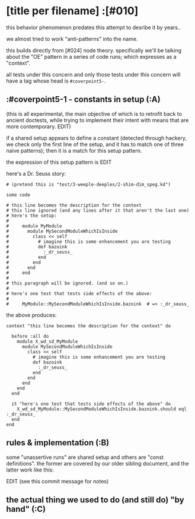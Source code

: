 # [title per filename] :[#010]

this behavior phenomenon predates this attempt to desribe it by years..

we almost tried to work "anti-patterns" into the name.

this builds directly from [#024] node theory. specifically we'll be
talking about the "OE" pattern in a series of code runs; which expresses
as a "context".

all tests under this concern and only those tests under this concern will
have a tag whose head is `#coverpoint5-`.




## :#coverpoint5-1 - constants in setup (:A)

(this is all experimental, the main objective of which is to retrofit back
to ancient doctests, while trying to implement their intent with means
that are more contemporary. EDIT)

if a shared setup appears to define a constant (detected through hackery,
we check only the first line of the setup, and it has to match one of
three naive patterns); then it is a match for this setup pattern.

the expression of this setup pattern is EDIT

here's a Dr. Seuss story:

    # (pretend this is "test/3-weeple-deeples/2-shim-dim_speg.kd")

    some code

    # this line becomes the description for the context
    # this line ignored (and any lines after it that aren't the last one)
    # here's the setup:
    #
    #     module MyModule
    #       module MySecondModuleWhichIsInside
    #         class << self
    #           # imagine this is some enhancement you are testing
    #           def bazoink
    #             :_dr_seuss_
    #           end
    #         end
    #       end
    #     end
    #
    # this paragraph will be ignored. (and so on.)
    #
    # here's one test that tests side effects of the above:
    #
    #     MyModule::MySecondModuleWhichIsInside.bazoink  # => :_dr_seuss_

the above produces:

    context "this line becomes the description for the context" do

      before :all do
        module X_wd_sd_MyModule
          module MySecondModuleWhichIsInside
            class << self
              # imagine this is some enhancement you are testing
              def bazoink
                :_dr_seuss_
              end
            end
          end
        end
      end

      it "here's one test that tests side effects of the above" do
        X_wd_sd_MyModule::MySecondModuleWhichIsInside.bazoink.should eql :_dr_seuss_
      end
    end




## rules & implementation (:B)

some "unassertive runs" are shared setup and others are "const definitions".
the former are covered by our older sibling document, and the latter work
like this:

EDIT (see this commit message for notes)



## the actual thing we used to do (and still do) "by hand" (:C)
